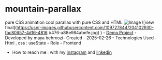 # mountain-parallax
pure CSS animation
cool parallax with pure CSS and HTML
![Image](https://github.com/user-attachments/assets/8dbb84fc-bf29-4641-97f7-2e0131ee8f51)
![view final](https://user-images.githubusercontent.com/109727844/204102930-fac80657-4d16-4816
b476-a88e984abefe.jpg)
) - [Demo Project]( https://mayabehroozi.github.io/mountain-parallax/) - 
Developed by maya behroozi- Created - 2025-02-26 - Technologies Used - Html , css : useState  - Role - Frontend 
- How to reach me : with my [instagram](https://www.instagram.com/mayacodingjourneyy) and 
[linkedin](https://www.linkedin.com/in/maya-behroozi-5b27a425b/) 
